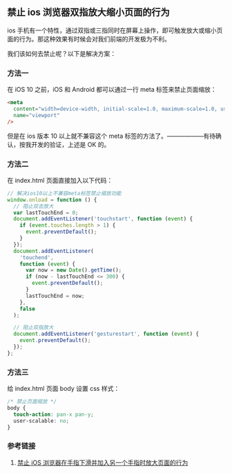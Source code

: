 ## 禁止 ios 浏览器双指放大缩小页面的行为

ios 手机有一个特性，通过双指或三指同时在屏幕上操作，即可触发放大或缩小页面的行为。那这种效果有时候会对我们前端的开发极为不利。

我们该如何去禁止呢？以下是解决方案：

### 方法一

在 iOS 10 之前，iOS 和 Android 都可以通过一行 meta 标签来禁止页面缩放：

```html
<meta
  content="width=device-width, initial-scale=1.0, maximum-scale=1.0, user-scalable=0;"
  name="viewport"
/>
```

但是在 ios 版本 10 以上就不兼容这个 meta 标签的方法了。——————有待确认，按我开发的验证，上述是 OK 的。

### 方法二

在 index.html 页面直接加入以下代码：

```js
// 解决ios10以上不兼容meta标签禁止缩放功能
window.onload = function () {
  // 阻止双击放大
  var lastTouchEnd = 0;
  document.addEventListener('touchstart', function (event) {
    if (event.touches.length > 1) {
      event.preventDefault();
    }
  });
  document.addEventListener(
    'touchend',
    function (event) {
      var now = new Date().getTime();
      if (now - lastTouchEnd <= 300) {
        event.preventDefault();
      }
      lastTouchEnd = now;
    },
    false
  );

  // 阻止双指放大
  document.addEventListener('gesturestart', function (event) {
    event.preventDefault();
  });
};
```

### 方法三

给 index.html 页面 body 设置 css 样式：

```css
/* 禁止页面缩放 */
body {
  touch-action: pan-x pan-y;
  user-scalable: no;
}
```

### 参考链接

1. [禁止 iOS 浏览器在手指下滑并加入另一个手指时放大页面的行为](https://blog.csdn.net/weixin_58737883/article/details/131211223)
